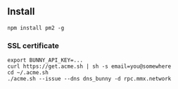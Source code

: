 
## Install

```
npm install pm2 -g
```

### SSL certificate

```
export BUNNY_API_KEY=...
curl https://get.acme.sh | sh -s email=you@somewhere
cd ~/.acme.sh
./acme.sh --issue --dns dns_bunny -d rpc.mmx.network
```
